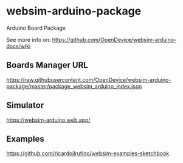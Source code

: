 # websim-arduino-package

Arduino Board Package

See more info on: https://github.com/OpenDevice/websim-arduino-docs/wiki

## Boards Manager URL

https://raw.githubusercontent.com/OpenDevice/websim-arduino-package/master/package_websim_arduino_index.json

## Simulator

https://websim-arduino.web.app/

## Examples

https://github.com/ricardojlrufino/websim-examples-sketchbook
